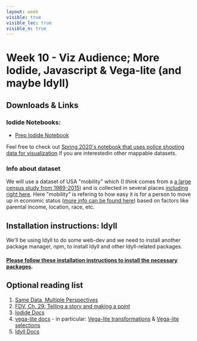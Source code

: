 ```yaml
---
layout: week
visible: true
visible_lec: true
visible_n: true
---
```


# Week 10 - Viz Audience; More Iodide, Javascript & Vega-lite (and maybe Idyll)

## Downloads & Links

### Iodide Notebooks:

 * <a href="https://alpha.iodide.io/notebooks/6217/">Prep Iodide Notebook</a>
<!-- * <a href="https://alpha.iodide.io/notebooks/4466/">In Class Iodide Notebook</a> -->
 
 Feel free to check out [Spring 2020's notebook that uses police shooting data for visualization](https://alpha.iodide.io/notebooks/4399/) if you are interestedin other mappable datasets.  
 
### Info about dataset

We will use a dataset of USA "mobility" which (I *think* comes from a [a large census study from 1989-2015](https://www.census.gov/library/working-papers/2018/adrm/CES-WP-18-40R.html)) and is collected in several places [including right here](http://www.stat.cmu.edu/~cshalizi/uADA/15/hw/01/mobility.csv).  Here "mobility" is refering to how easy it is for a person to move up in economic status ([more info can be found here](http://www.stat.cmu.edu/~cshalizi/uADA/15/hw/01/hw-01.pdf)) based on factors like parental income, location, race, etc.



## Installation instructions: Idyll

We'll be using Idyll to do some web-dev and we need to install another package manager, npm, to install Idyll and other Idyll-related packages. 

#### [Please follow these installation instructions to install the necessary packages](installation_instructions_week10).


## Optional reading list

 1. <a href="https://medium.com/multiple-views-visualization-research-explained/same-data-multiple-perspectives-curse-of-knowledge-in-visual-data-communication-d827c381f936">Same Data, Multiple Perspectives</a> 
 2. <a href="https://serialmentor.com/dataviz/telling-a-story.html">FDV, Ch. 29: Telling a story and making a point</a> 
 3. <a href="https://alpha.iodide.io/">Iodide Docs</a> 
 4. <a href="https://vega.github.io/vega-lite/docs/">vega-lite docs</a> - in particular: <a href="https://vega.github.io/vega-lite/docs/transform.html">Vega-lite transformations</a> & <a href="https://vega.github.io/vega-lite/docs/selection.html">Vega-lite selections</a> 
 5. <a href="https://idyll-lang.org/docs"> Idyll Docs</a>

